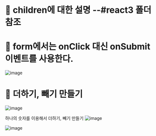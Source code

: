# 🐹 children에 대한 설명 --#react3 폴더 참조

# 🤡 form에서는 onClick 대신 onSubmit 이벤트를 사용한다.

![image](https://github.com/myunzzhang/react_basic/assets/129017008/508c6d21-2247-457c-b3b8-1849d05ae3d7)


# 🤡 더하기, 빼기 만들기

![image](https://github.com/myunzzhang/react_basic/assets/129017008/dedace06-bc2f-424c-be04-b54bbedb3a18)

하나의 숫자를 이용해서 더하기, 빼기 만들기
![image](https://github.com/myunzzhang/react_basic/assets/129017008/e864359f-3c09-40ba-a165-b09f1ca3e0f9)

![image](https://github.com/yangjungmin/react_basic/assets/129017040/679a869e-32bb-4fb1-b674-472d54762f9b)

